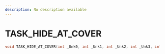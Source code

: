 ```yaml
---
description: No description available 
---
```


# TASK_HIDE_AT_COVER

```cpp
void TASK_HIDE_AT_COVER(int _Unk0, int _Unk1, int _Unk2, int _Unk3, int _Unk4);
```